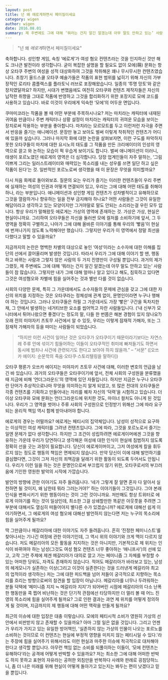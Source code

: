 ```yaml
---
layout: post
title: 넌 왜 에로게하면서 페미질이세요
category: wigen
author: wigen
date: 2016.08.01
summary: 제 주변에도 그에 대해 ‘뭐라는 건지 알긴 알겠는데 아무 말도 안하고 있는’ 사람들이 참 많습니다. 그렇지만 내가 그에 대해 얼마나 알고 있다고 해도, 침묵하고 있다면 그것은 여성혐오와 차별에 힘을 실어주는 것과 별반 다를 것이 없습니다.
---
```


>"넌 왜 *에로게*하면서 페미질이세요"

축하합니다. 성인향 게임, 속칭 ‘에로게’가 여성 혐오 컨텐츠라는 것을 인지하신 것만 해도 크나큰 발전이라 생각합니다. 굳이 복잡한 설명을 할 필요도 없이 모에(萌) 문화는 항상 오타쿠 주변의 여성을 성적 대상화하여 그것을 착취해온 꽤나 무시무시한 컨텐츠였습니다. 초창기 올드스쿨 오타쿠 예술가들은 작품의 표현 범위를 넓히기 위해 자신의 가부장적인 로리타 콤플렉스를 플라토닉 러브로 포장해왔습니다. 일종의 ‘투명 망토’와 같은 장치였달까요? 하지만, 시대가 변했음에도 여전히 오타쿠와 컨텐츠 제작자들은 자신의 납작한 취향을 그대로 작품에 반영하고 그것을 합리화하기 위한 포장지로 모에 코드를 사용하고 있습니다. 바로 이것이 우리에게 익숙한 ‘모에’의 어두운 면입니다.

쿠마미코라는 작품을 볼 때 어떤 부분에 주목하시나요? 저는 마치라는 캐릭터에 내재된 귀여움 만큼이나 주변 캐릭터나 상황 설정이 마치라는 캐릭터의 귀여운 모습을 보이는 장치로써 작용하는 부분을 좋아합니다. 마치라는 모르모트를 두고 이런저런 자극을 주면서 반응을 즐기는 애니메이션. 문장만 놓고 보아도 벌써 이렇게 착취적인 컨텐츠가 어디에 있을까 싶습니다. 그러나 마지막 화에 대한 논란을 살펴보자면, 이런 구도를 파악하지 못한 오타쿠들이 마치에 대한 요시노의 태도를 그 작품을 만든 크리에이터의 인성의 영역으로 끌고 와 논하는 모습이 퍽 우습게 보이기도 합니다. 벌써 애니메이션이 이러니, 태생이 포르노였던 에로게의 영역은 더 심각합니다. 당장 업계인들이 자주 말하는, ‘그림 이쁘게 그리는 일러스트레이터와 매력있는 목소리를 내는 성우를 쓰면 일단 하고 싶은 작품이 된다’는 것. 일반적인 포르노로써 생각했을 때 이 문장은 무엇을 의미할까요?

다시 처음 화제로 돌아와보죠. 질문의 요는 우리가 즐기는 이러한 컨텐츠들이 우리 주변에 실재하는 여성의 인권과 어떻게 연결되어 있고, 우리는 그에 대해 어떤 태도를 취해야 하나, 라는 부분입니다. 애니메이션과 성인향 게임 컨텐츠가 성차별적이고 유해하므로 그것을 열람하거나 향유하는 일을 전부 금지해야 하나요? 어떤 사람들은 그것이 유일한 해답이라고 생각하고 있는 모양이지만 그거야말로 말도 안되는 소리라는걸 우린 모두 압니다. 항상 우리가 말해왔듯 에로게는 가상의 영역에 존재하는 것. 가상은 가상, 현실은 현실이니까요. 그리하여 오타쿠들은 자신을 둘러싼 모에 컬처를 소비하기에 앞서, 그 두 영역을 정확히 구별하고, 나아가 그에 대해 올바른 이야기를 통해 우리의 ‘빻음’이 현실에 번져나가지 않도록 노력해야만 했습니다. 그렇지만 우리가 이 영역에서 정말 최선을 다했다고 말할 수 있을까요?

지금까지의 논란은 명백한 차별의 대상으로 놓인 ‘여성’이라는 소수자에 대한 이해를 집단의 선에서 끌어올리며 발생한 것입니다. 따라서 우리가 그에 대해 이야기 할 땐, 행동하고 바뀌는 사람과 그렇지 않은 사람의 두 가지 진영만이 구성될 뿐입니다. 과거의 제가 그랬듯, 제 주변에도 그에 대해 ‘뭐라는 건지 알긴 알겠는데 아무 말도 안하고 있는’ 사람들이 참 많습니다. 그렇지만 내가 그에 대해 얼마나 알고 있다고 해도, 침묵하고 있다면 그것은 여성혐오와 차별에 힘을 실어주는 것과 별반 다를 것이 없습니다.

사회의 다양한 문제, 특히 그 가운데에서도 소수자들의 문제에 관심을 갖고 그에 대한 자신의 위치를 지정하는 것은 오타쿠라는 정체성에 관계 없이, 문명인이라면 누구나 행해야 하는 것입니다. 그러나 오타쿠들은 하필 그 가운데서도 가장 ‘빻은’ 구간을 독차지한 채, 그 안에서 발생하는 네거티브한 요소를 씹어먹고 자란 사람들입니다. (‘내 신부가 모니터에서 튀어나왔으면 좋겠다’는 정도의 말, 다들 한 번쯤은 해본 경험이 있지 않나요?) 오래 전의 미야자키 츠토무 사건에서 알 수 있듯, 우리는 이렇게 잠재적 가해자, 또는 그 잠재적 가해자의 등을 떠미는 사람들이 되었습니다. 

>“하지만 이런 사건이 일어난 것은 오타쿠가 오타쿠이기 때문이라기보다는 자연스레 주류 안에 섞이기 힘들어하는 이들이 오타쿠적인 취미에 빠져들기도 하면서 동시에 범죄나 사건에 관련되기도 한다고 보아야 하지 않을까.” 
>– “서문” ([오쓰카 에이지: 순문학의 죽음·오타쿠·스토리텔링을 말하다])

오타쿠 평론가 오쓰카 에이지는 미야자키 츠토무 사건에 대해, 이러한 변호의 언급을 남긴 바 있습니다. 과거의 오타쿠들은 오타쿠이기에 앞서, 전체 사회의 구성원을 분류했을 때 지금에 비해 ‘언더그라운드’의 영역에 있던 자들입니다. 하지만 지금은 누구나 오타쿠란 단어가 추상적으로나마 무엇을 의미하는지 알게 되었고, 또 많은 전대의 오타쿠들은 각종 컨텐츠를 기획하고 만들어내는 자리를 꿰차 자신의 ‘덕력’을 시험하고 있습니다. 더 이상 오타쿠와 모에 문화는 언더그라운드에 위치한 것도, 마이너 컬처도 아니게 된 것입니다. 우리가 그 영역을 벗어나 주류 사회의 구성원으로 인정받기 위해선 그에 따라 요구되는 윤리적 책임 역시 함께 받아내어야 합니다. 

에로게의 경우는 어떨까요? 에로게는 페티시의 집약체입니다. 남성이 성적으로 요구하는 이상적인 여성 캐릭터를 그려낸 컨텐츠입니다. 그에 따라, 그것을 포르노로서 즐기는 일엔 문제가 없다 생각합니다. 하지만 그 조건이 성립하려면 에로게이머에겐 그것을 향유하는 가운데 우리가 당연하다고 생각해온 여성에 대한 인식이 현실에 침범하지 않도록 정확히 선을 긋는 과정이 필요합니다. 당신이 에로게이머이고, 그저 여성에게 칼을 휘두르지 않는 정도로 행동의 책임은 면제되지 않습니다. 만약 당신이 이에 대해 발언하기를 결심했다면, 그것이 그저 자신의 죄책감을 달래기 위한 활동이 되도록 두어서도 안됩니다. 우리가 이런 일을 하는 것은 문명인으로써 부끄럽지 않기 위한, 오타쿠로서의 부끄러움에 기인한 영원한 발악의 시작에 가깝습니다. 

발언의 방향에 관한 이야기도 자주 들려옵니다. ‘네가 그렇게 잘 알면 혼자 다 알아서 실천하면 될 것이지, 왜 남한테 뭐라 그러는거야?’ 하는 이야기들이 그것입니다. 그야 본래 인식을 변화시키기 위한 행동이라는 것이 그런 것이니까요. 저만해도 항상 트위터로 에로게 이야기를 하는 것이 일상인데, 최소한 그걸 상쇄할만한 똑같은 아웃풋을 주려면 그 부분에 대해서도 열심히 떠들어야지 별다른 수가 있겠습니까? 에로게에 대해선 쉽게 이야기하면서, 그 에로게의 여성 혐오에 대해선 발언하지 않는다면 저는 누구의 목소리에 힘을 실어주게 될까요?

딱 그만큼이나 메갈리아에 대한 이야기도 자주 들려옵니다. 흔히 ‘진정한 페미니스트’를 찾아나서는 기나긴 여정에 관한 이야기인데, 그 역시 위의 이야기와 크게 맥이 다르지 않습니다. 저도 메갈리아의 모든 활동을 지지하는 것은 아니지만, 기본적으로 제 위치는 인식이 바뀌여야 하는 남성(그것도 여성 혐오 컨텐츠 너무 좋아하는 ‘애니프사’)의 선에 있고, 고작 그런 주제에 제겐 메갈리아가 대의로 깔고 가는 페미니즘 그 자체를 부정할 수 있는 어떠한 당위도, 자격도 존재하지 않습니다. 적어도 메갈리아가 바라보고 있는, 남성의 헤게모니가 실존하는 이상(그리고 이것이 실존한다는 것을 드러낸게 메갈리아 최고의 업적이라 생각하는) 저는 그에 대한 피드백을 넘어 저들이 궁극적으로 지향하는 목소리를 흐리는 방향으로써의 참견을 할 입장이 아닙니다. 메갈리아를 너무나 두려워하는 분들 덕택에 ‘페미니즘 지지 ≒ 메갈리아 지지’가 되어버린 시점에 메갈리아의 다소 난폭한 행동만을 콕 찝어 비난하는 것은 단기적 관점에선 타당하지만 더 멀리 볼 때 어느 진영의 목소리에 힘을 실어주게 될까요? 그로 인한 결과는 과연 제 위치를 어떻게 정의하게 될 것이며, 지금까지의 제 행동에 대해 어떤 맥락을 만들게 될까요?

최근의 이슈에 대한 입장은 대충 이렇습니다. 모에의 페티시적 소비가 영원히 가상의 선 안에서 비판받지 않고 존재할 수 있을까요? 아마 그럴 일은 없을 것입니다. 그리고 언젠가 우리가 가지고 있는 유일한 방어책인, '실존하지 않는 가상의 인물이 나오는 포르노를 소비하는 것이므로 이 컨텐츠는 현실에 부정적 영향을 미치지 않는 페티시일 수 있다.'라는 주장에 힘을 실어주기 위해서라도 이런 현실과 마주한 이슈에 적극적으로 대처해야 한다고 생각할 뿐입니다. 아무런 책임 없는 소비를 되풀이하는 이들이, ‘모에 컨텐츠는 유해하다’라는 공격에 어떻게 반박할 수 있을까요? 저는 최소한 그에 대해 어떠한 반박도 하지 못하고 표현의 자유라는 공허한 외침만을 반복하다 사례와 판례로 굉침당하느니, 좀 더 나은 미래를 위해 현실이 어떻게 돌아가고 있는지는 봐두는 편이 낫겠다고 믿을 뿐입니다.